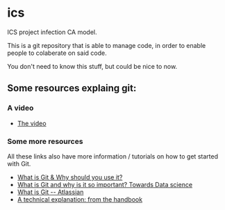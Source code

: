 # ics
ICS project infection CA model. 

This is a git repository that is able to manage code,
in order to enable people to colaberate on said code.

You don't need to know this stuff, but could be nice to now.

## Some resources explaing git:
### A video

- [The video]( https://youtu.be/hwP7WQkmECE)

### Some more resources
All these links also have more information / tutorials on how to get started with Git.
- [What is Git & Why should you use it?](https://www.nobledesktop.com/blog/what-is-git-and-why-should-you-use-it)
- [What is Git and why is it so important? Towards Data science](https://towardsdatascience.com/what-is-git-and-why-is-it-so-important-dce559b27833)
- [What is Git -- Atlassian](https://www.atlassian.com/git/tutorials/what-is-git)
- [A technical explanation: from the handbook](https://git-scm.com/book/en/v2/Getting-Started-What-is-Git%3F)
